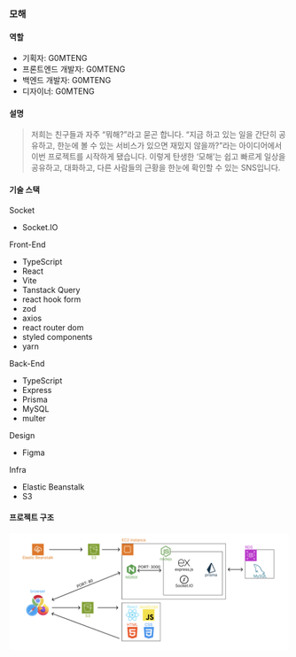 ### 모해

#### 역할

- 기획자: G0MTENG
- 프론트엔드 개발자: G0MTENG
- 백엔드 개발자: G0MTENG
- 디자이너: G0MTENG

#### 설명

> 저희는 친구들과 자주 “뭐해?”라고 묻곤 합니다.
> “지금 하고 있는 일을 간단히 공유하고, 한눈에 볼 수 있는 서비스가 있으면 재밌지 않을까?”라는 아이디어에서
> 이번 프로젝트를 시작하게 됐습니다.
> 이렇게 탄생한 ‘모해’는 쉽고 빠르게 일상을 공유하고, 대화하고, 다른 사람들의 근황을 한눈에 확인할 수 있는 SNS입니다.

#### 기술 스택

Socket
- Socket.IO

Front-End
- TypeScript
- React
- Vite
- Tanstack Query
- react hook form
- zod
- axios
- react router dom
- styled components
- yarn

Back-End
- TypeScript
- Express
- Prisma
- MySQL
- multer

Design
- Figma

Infra
- Elastic Beanstalk
- S3

#### 프로젝트 구조

![인프라](./images/infra.png)